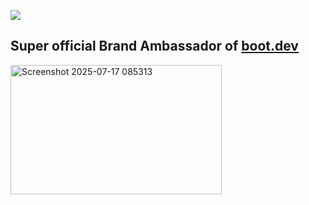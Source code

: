 <p align="left">
  <a href = "https://www.boot.dev/u/divyanshuio">
  <img src="https://api.boot.dev/v1/users/public/08dba7b6-57ec-42d3-a0a7-5911e957505c/thumbnail" >
  </a>
</p>

## Super official Brand Ambassador of [boot.dev](https://www.boot.dev?bannerlord=divyanshuio)

<img width="338" height="207" alt="Screenshot 2025-07-17 085313" src="https://github.com/user-attachments/assets/3579ec81-6b7f-4bfc-986d-b5431c3aac82" />
